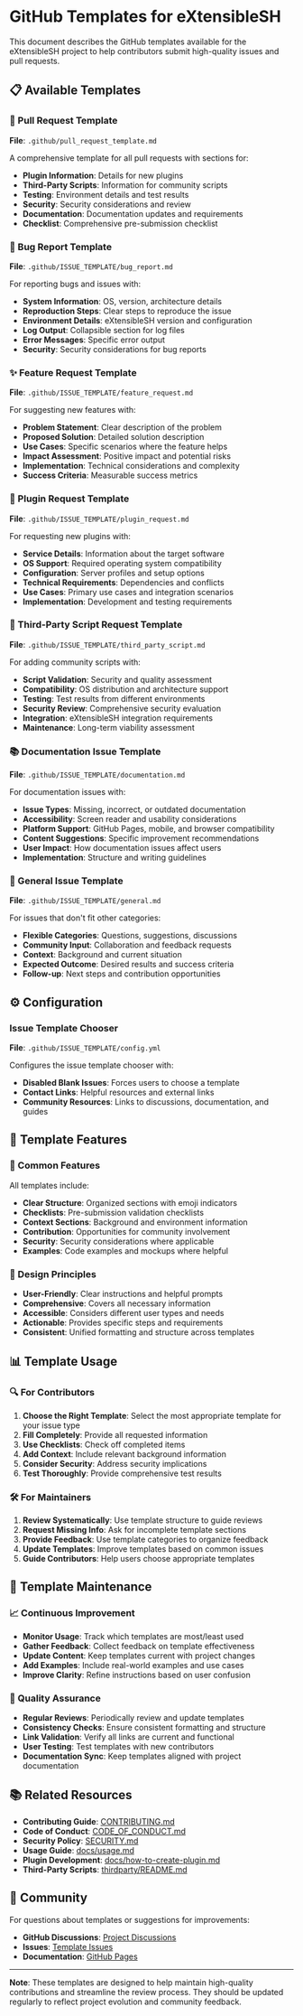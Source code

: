 # GitHub Templates for eXtensibleSH

This document describes the GitHub templates available for the eXtensibleSH project to help contributors submit high-quality issues and pull requests.

## 📋 Available Templates

### 🔄 Pull Request Template

**File**: `.github/pull_request_template.md`

A comprehensive template for all pull requests with sections for:
- **Plugin Information**: Details for new plugins
- **Third-Party Scripts**: Information for community scripts
- **Testing**: Environment details and test results
- **Security**: Security considerations and review
- **Documentation**: Documentation updates and requirements
- **Checklist**: Comprehensive pre-submission checklist

### 🐛 Bug Report Template

**File**: `.github/ISSUE_TEMPLATE/bug_report.md`

For reporting bugs and issues with:
- **System Information**: OS, version, architecture details
- **Reproduction Steps**: Clear steps to reproduce the issue
- **Environment Details**: eXtensibleSH version and configuration
- **Log Output**: Collapsible section for log files
- **Error Messages**: Specific error output
- **Security**: Security considerations for bug reports

### ✨ Feature Request Template

**File**: `.github/ISSUE_TEMPLATE/feature_request.md`

For suggesting new features with:
- **Problem Statement**: Clear description of the problem
- **Proposed Solution**: Detailed solution description
- **Use Cases**: Specific scenarios where the feature helps
- **Impact Assessment**: Positive impact and potential risks
- **Implementation**: Technical considerations and complexity
- **Success Criteria**: Measurable success metrics

### 🔌 Plugin Request Template

**File**: `.github/ISSUE_TEMPLATE/plugin_request.md`

For requesting new plugins with:
- **Service Details**: Information about the target software
- **OS Support**: Required operating system compatibility
- **Configuration**: Server profiles and setup options
- **Technical Requirements**: Dependencies and conflicts
- **Use Cases**: Primary use cases and integration scenarios
- **Implementation**: Development and testing requirements

### 🌟 Third-Party Script Request Template

**File**: `.github/ISSUE_TEMPLATE/third_party_script.md`

For adding community scripts with:
- **Script Validation**: Security and quality assessment
- **Compatibility**: OS distribution and architecture support
- **Testing**: Test results from different environments
- **Security Review**: Comprehensive security evaluation
- **Integration**: eXtensibleSH integration requirements
- **Maintenance**: Long-term viability assessment

### 📚 Documentation Issue Template

**File**: `.github/ISSUE_TEMPLATE/documentation.md`

For documentation issues with:
- **Issue Types**: Missing, incorrect, or outdated documentation
- **Accessibility**: Screen reader and usability considerations
- **Platform Support**: GitHub Pages, mobile, and browser compatibility
- **Content Suggestions**: Specific improvement recommendations
- **User Impact**: How documentation issues affect users
- **Implementation**: Structure and writing guidelines

### 💬 General Issue Template

**File**: `.github/ISSUE_TEMPLATE/general.md`

For issues that don't fit other categories:
- **Flexible Categories**: Questions, suggestions, discussions
- **Community Input**: Collaboration and feedback requests
- **Context**: Background and current situation
- **Expected Outcome**: Desired results and success criteria
- **Follow-up**: Next steps and contribution opportunities

## ⚙️ Configuration

### Issue Template Chooser

**File**: `.github/ISSUE_TEMPLATE/config.yml`

Configures the issue template chooser with:
- **Disabled Blank Issues**: Forces users to choose a template
- **Contact Links**: Helpful resources and external links
- **Community Resources**: Links to discussions, documentation, and guides

## 🎯 Template Features

### 🔧 Common Features

All templates include:
- **Clear Structure**: Organized sections with emoji indicators
- **Checklists**: Pre-submission validation checklists
- **Context Sections**: Background and environment information
- **Contribution**: Opportunities for community involvement
- **Security**: Security considerations where applicable
- **Examples**: Code examples and mockups where helpful

### 🎨 Design Principles

- **User-Friendly**: Clear instructions and helpful prompts
- **Comprehensive**: Covers all necessary information
- **Accessible**: Considers different user types and needs
- **Actionable**: Provides specific steps and requirements
- **Consistent**: Unified formatting and structure across templates

## 📊 Template Usage

### 🔍 For Contributors

1. **Choose the Right Template**: Select the most appropriate template for your issue type
2. **Fill Completely**: Provide all requested information
3. **Use Checklists**: Check off completed items
4. **Add Context**: Include relevant background information
5. **Consider Security**: Address security implications
6. **Test Thoroughly**: Provide comprehensive test results

### 🛠️ For Maintainers

1. **Review Systematically**: Use template structure to guide reviews
2. **Request Missing Info**: Ask for incomplete template sections
3. **Provide Feedback**: Use template categories to organize feedback
4. **Update Templates**: Improve templates based on common issues
5. **Guide Contributors**: Help users choose appropriate templates

## 🔄 Template Maintenance

### 📈 Continuous Improvement

- **Monitor Usage**: Track which templates are most/least used
- **Gather Feedback**: Collect feedback on template effectiveness
- **Update Content**: Keep templates current with project changes
- **Add Examples**: Include real-world examples and use cases
- **Improve Clarity**: Refine instructions based on user confusion

### 🎯 Quality Assurance

- **Regular Reviews**: Periodically review and update templates
- **Consistency Checks**: Ensure consistent formatting and structure
- **Link Validation**: Verify all links are current and functional
- **User Testing**: Test templates with new contributors
- **Documentation Sync**: Keep templates aligned with project documentation

## 📚 Related Resources

- **Contributing Guide**: [CONTRIBUTING.md](../CONTRIBUTING.md)
- **Code of Conduct**: [CODE_OF_CONDUCT.md](../CODE_OF_CONDUCT.md)
- **Security Policy**: [SECURITY.md](../SECURITY.md)
- **Usage Guide**: [docs/usage.md](../docs/usage.md)
- **Plugin Development**: [docs/how-to-create-plugin.md](../docs/how-to-create-plugin.md)
- **Third-Party Scripts**: [thirdparty/README.md](../thirdparty/README.md)

## 🤝 Community

For questions about templates or suggestions for improvements:
- **GitHub Discussions**: [Project Discussions](https://github.com/moonshadowrev/eXtensibleSH/discussions)
- **Issues**: [Template Issues](https://github.com/moonshadowrev/eXtensibleSH/issues/new/choose)
- **Documentation**: [GitHub Pages](https://moonshadowrev.github.io/eXtensibleSH/)

---

**Note**: These templates are designed to help maintain high-quality contributions and streamline the review process. They should be updated regularly to reflect project evolution and community feedback. 